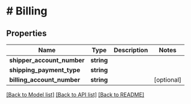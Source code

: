# # Billing

## Properties

Name | Type | Description | Notes
------------ | ------------- | ------------- | -------------
**shipper_account_number** | **string** |  | 
**shipping_payment_type** | **string** |  | 
**billing_account_number** | **string** |  | [optional] 

[[Back to Model list]](../../README.md#documentation-for-models) [[Back to API list]](../../README.md#documentation-for-api-endpoints) [[Back to README]](../../README.md)


